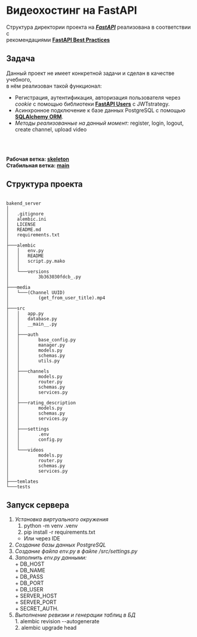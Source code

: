 #  Видеохостинг на FastAPI


Структура директории проекта на __*[FastAPI](https://fastapi.tiangolo.com/)*__ реализована в соответствии с  
рекомендациями **[FastAPI Best Practices](https://github.com/zhanymkanov/fastapi-best-practices)**
## Задача
Данный проект не имеет конкретной задачи и сделан в качестве учебного,  
в нём реализован такой функционал:
+ Регистрация, аутентификация, авторизация пользователя через *cookie* с помощью библиотеки **[FastAPI Users](https://fastapi-users.github.io/fastapi-users/11.0/)** с JWTstrategy.  
+ Асинхронное подключение к базе данных PostgreSQL с помощью **[SQLAlchemy ORM](https://docs.sqlalchemy.org/en/20/orm/extensions/asyncio.html)**.
+ _Методы реализованные на данный момент:_ register, login, logout, create channel, upload video  

<br/>
<br/>

__Рабочая ветка: **[skeleton](https://github.com/AlexeyZatonsky/bakend_server/tree/skeleton)**  
Стабильная ветка: **[main](https://github.com/AlexeyZatonsky/bakend_server/tree/main)**__

## Структура проекта
```

bakend_server
│
│   .gitignore
│   alembic.ini
│   LICENSE
│   README.md
│   requirements.txt
│
├───alembic
│   │   env.py
│   │   README
│   │   script.py.mako
│   │
│   └───versions
│           3b363030fdcb_.py
│
├───media
│   └───(Channel UUID)
│           (get_from_user_title).mp4
│
├───src
│   │   app.py
│   │   database.py
│   │   __main__.py
│   │
│   ├───auth
│   │       base_config.py
│   │       manager.py
│   │       models.py
│   │       schemas.py
│   │       utils.py
│   │
│   ├───channels
│   │       models.py
│   │       router.py
│   │       schemas.py
│   │       services.py
│   │
│   ├───rating_description
│   │       models.py
│   │       schemas.py
│   │       services.py
│   │
│   ├───settings
│   │       .env
│   │       config.py
│   │
│   └───videos
│           models.py
│           router.py
│           schemas.py
│           services.py
│
├───temlates
└───tests
```


## Запуск сервера
1. _Установка виртуального окружения_  
	1. python -m venv .venv  
	2. pip install -r requirements.txt  
	- Или через IDE  
2.  _Создание базы данных PostgreSQL_
3.   _Создание файла *env.py* в файле */src/settings.py*_
4.   _Заполнить env.py данными:_  
	+    DB_HOST  
	+    DB_NAME  
	+    DB_PASS  
	+    DB_PORT  
	+    DB_USER  
	+    SERVER_HOST  
	+    SERVER_PORT  
	+    SECRET_AUTH.  
1.   _Выполнение ревизии и генерации таблиц в БД_  
	1.  alembic revision --autogenerate  
	2.  alembic upgrade head  

